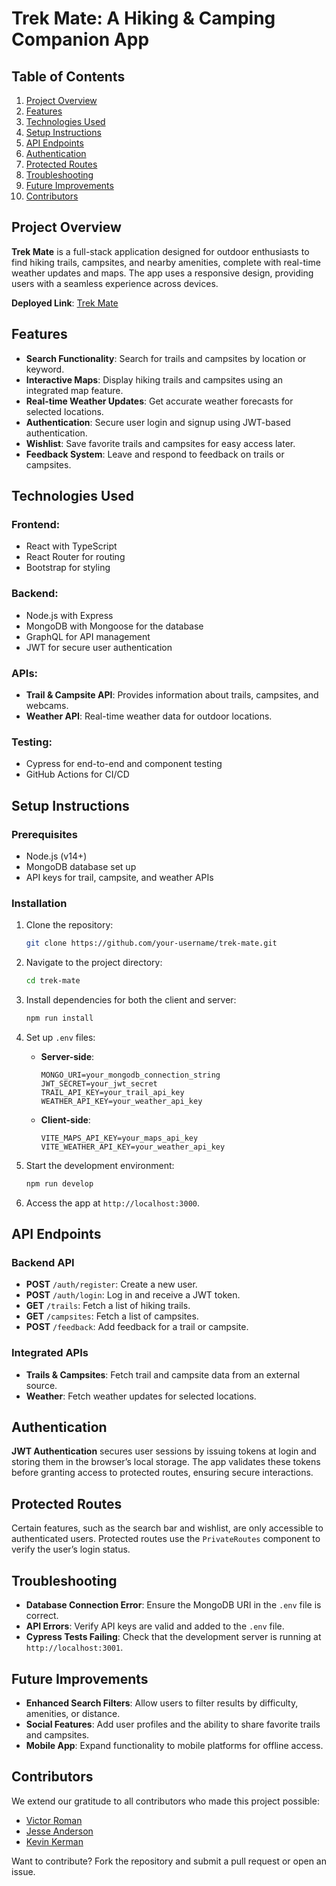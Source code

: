 # Trek Mate: A Hiking & Camping Companion App

## Table of Contents
1. [Project Overview](#project-overview)
2. [Features](#features)
3. [Technologies Used](#technologies-used)
4. [Setup Instructions](#setup-instructions)
5. [API Endpoints](#api-endpoints)
6. [Authentication](#authentication)
7. [Protected Routes](#protected-routes)
8. [Troubleshooting](#troubleshooting)
9. [Future Improvements](#future-improvements)
10. [Contributors](#contributors)

## Project Overview
**Trek Mate** is a full-stack application designed for outdoor enthusiasts to find hiking trails, campsites, and nearby amenities, complete with real-time weather updates and maps. The app uses a responsive design, providing users with a seamless experience across devices.

**Deployed Link**: [Trek Mate](https://trek-mate.onrender.com)

## Features
- **Search Functionality**: Search for trails and campsites by location or keyword.
- **Interactive Maps**: Display hiking trails and campsites using an integrated map feature.
- **Real-time Weather Updates**: Get accurate weather forecasts for selected locations.
- **Authentication**: Secure user login and signup using JWT-based authentication.
- **Wishlist**: Save favorite trails and campsites for easy access later.
- **Feedback System**: Leave and respond to feedback on trails or campsites.

## Technologies Used
### **Frontend**:
- React with TypeScript
- React Router for routing
- Bootstrap for styling

### **Backend**:
- Node.js with Express
- MongoDB with Mongoose for the database
- GraphQL for API management
- JWT for secure user authentication

### **APIs**:
- **Trail & Campsite API**: Provides information about trails, campsites, and webcams.
- **Weather API**: Real-time weather data for outdoor locations.

### **Testing**:
- Cypress for end-to-end and component testing
- GitHub Actions for CI/CD

## Setup Instructions
### Prerequisites
- Node.js (v14+)
- MongoDB database set up
- API keys for trail, campsite, and weather APIs

### Installation
1. Clone the repository:
   ```bash
   git clone https://github.com/your-username/trek-mate.git
   ```
2. Navigate to the project directory:
   ```bash
   cd trek-mate
   ```
3. Install dependencies for both the client and server:
   ```bash
   npm run install
   ```
4. Set up `.env` files:
   - **Server-side**:
     ```
     MONGO_URI=your_mongodb_connection_string
     JWT_SECRET=your_jwt_secret
     TRAIL_API_KEY=your_trail_api_key
     WEATHER_API_KEY=your_weather_api_key
     ```
   - **Client-side**:
     ```
     VITE_MAPS_API_KEY=your_maps_api_key
     VITE_WEATHER_API_KEY=your_weather_api_key
     ```

5. Start the development environment:
   ```bash
   npm run develop
   ```
6. Access the app at `http://localhost:3000`.

## API Endpoints
### Backend API
- **POST** `/auth/register`: Create a new user.
- **POST** `/auth/login`: Log in and receive a JWT token.
- **GET** `/trails`: Fetch a list of hiking trails.
- **GET** `/campsites`: Fetch a list of campsites.
- **POST** `/feedback`: Add feedback for a trail or campsite.

### Integrated APIs
- **Trails & Campsites**: Fetch trail and campsite data from an external source.
- **Weather**: Fetch weather updates for selected locations.

## Authentication
**JWT Authentication** secures user sessions by issuing tokens at login and storing them in the browser’s local storage. The app validates these tokens before granting access to protected routes, ensuring secure interactions.

## Protected Routes
Certain features, such as the search bar and wishlist, are only accessible to authenticated users. Protected routes use the `PrivateRoutes` component to verify the user’s login status.

## Troubleshooting
- **Database Connection Error**: Ensure the MongoDB URI in the `.env` file is correct.
- **API Errors**: Verify API keys are valid and added to the `.env` file.
- **Cypress Tests Failing**: Check that the development server is running at `http://localhost:3001`.

## Future Improvements
- **Enhanced Search Filters**: Allow users to filter results by difficulty, amenities, or distance.
- **Social Features**: Add user profiles and the ability to share favorite trails and campsites.
- **Mobile App**: Expand functionality to mobile platforms for offline access.

## Contributors
We extend our gratitude to all contributors who made this project possible:
- [Victor Roman](https://github.com/Romantech91)
- [Jesse Anderson](https://github.com/Vtencouchclimbr)
- [Kevin Kerman](https://github.com/KevinKerman1)

Want to contribute? Fork the repository and submit a pull request or open an issue.  
